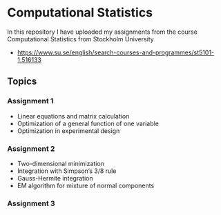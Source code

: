 # Computational Statistics

In this repository I have uploaded my assignments from the course Computational Statistics from Stockholm University 
- https://www.su.se/english/search-courses-and-programmes/st5101-1.516133 

## Topics 
### Assignment 1 
- Linear equations and matrix calculation
- Optimization of a general function of one variable
- Optimization in experimental design

### Assignment 2 
- Two-dimensional minimization
- Integration with Simpson’s 3/8 rule
- Gauss-Hermite integration
- EM algorithm for mixture of normal components

### Assignment 3 



